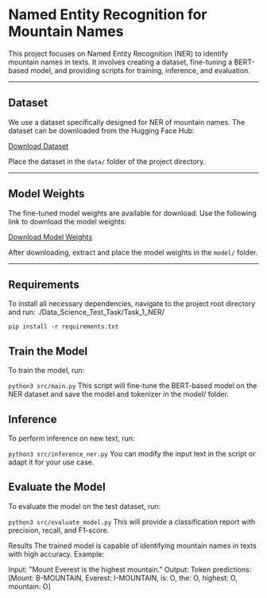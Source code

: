 # Named Entity Recognition for Mountain Names

This project focuses on Named Entity Recognition (NER) to identify mountain names in texts. It involves creating a dataset, fine-tuning a BERT-based model, and providing scripts for training, inference, and evaluation.

---

## Dataset
We use a dataset specifically designed for NER of mountain names. The dataset can be downloaded from the Hugging Face Hub:

[Download Dataset](https://huggingface.co/datasets/telord/mountains-ner-dataset?row=16)

Place the dataset in the `data/` folder of the project directory.

---

## Model Weights
The fine-tuned model weights are available for download. Use the following link to download the model weights:

[Download Model Weights](https://drive.google.com/file/d/1iI1r77bcZgGY-6bE524G3MoGTpRMzGP0/view?usp=sharing)

After downloading, extract and place the model weights in the `model/` folder.

---

## Requirements
To install all necessary dependencies, navigate to the project root directory and run:
./Data_Science_Test_Task/Task_1_NER/


```pip install -r requirements.txt```


## Train the Model
To train the model, run:

```python3 src/main.py```
This script will fine-tune the BERT-based model on the NER dataset and save the model and tokenizer in the model/ folder.

## Inference
To perform inference on new text, run:

```python3 src/inference_ner.py```
You can modify the input text in the script or adapt it for your use case.

## Evaluate the Model
To evaluate the model on the test dataset, run:

```python3 src/evaluate_model.py```
This will provide a classification report with precision, recall, and F1-score.

Results
The trained model is capable of identifying mountain names in texts with high accuracy. Example:

Input: "Mount Everest is the highest mountain."
Output: Token predictions: [Mount: B-MOUNTAIN, Everest: I-MOUNTAIN, is: O, the: O, highest: O, mountain: O]
